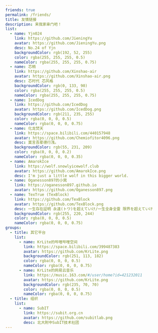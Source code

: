 ```yaml
---
friends: true
permalink: /friends/
title: 友情链接
description: 来我家串门吧！
list:
  - name: Yjn024
    link: https://github.com/JieningYu
    avatar: https://github.com/JieningYu.png
    desc: No.24 of Yjn
    backgroundColor: rgb(192, 52, 255)
    color: rgba(255, 255, 255, 0.5)
    nameColor: rgba(255, 255, 255, 0.75)
  - name: 芯梢
    link: https://github.com/Xinshao-air
    avatar: https://github.com/Xinshao-air.png
    desc: 芯时代 芯风格
    backgroundColor: rgb(0, 133, 90)
    color: rgba(255, 255, 255, 0.5)
    nameColor: rgba(255, 255, 255, 0.75)
  - name: IcedDog
    link: https://github.com/IcedDog
    avatar: https://github.com/IcedDog.png
    backgroundColor: rgb(211, 235, 255)
    color: rgba(0, 0, 0, 0.5)
    nameColor: rgba(0, 0, 0, 0.75)
  - name: 化龙焚天
    link: https://space.bilibili.com/440157948
    avatar: https://github.com/Chemiofitor4096.png
    desc: 莫言吾辈德行浅。
    backgroundColor: rgb(55, 231, 209)
    color: rgba(0, 0, 0, 0.2)
    nameColor: rgba(0, 0, 0, 0.35)
  - name: AmarokIce
    link: https://wolf.snowlyicewolf.club
    avatar: https://github.com/AmarokIce.png
    desc: I'm just a little wolf in this bigger world.
  - name: Oganesson897的小窝
    link: https://oganesson897.github.io
    avatar: https://github.com/Oganesson897.png
  - name: TexTrue (TexBlock)
    link: https://github.com/TexBlock
    avatar: https://github.com/TexBlock.png
    desc: 一生存在証明 永遠(トワ)を超えていけ/一生全身全霊 限界を超えていけ
    backgroundColor: rgb(255, 220, 244)
    color: rgba(0, 0, 0, 0.5)
    nameColor: rgba(0, 0, 0, 0.75)
groups:
  - title: 其它平台
    list:
      - name: KrLite的哔哩哔哩空间
        link: https://space.bilibili.com/399487383
        avatar: https://github.com/KrLite.png
        backgroundColor: rgb(251, 113, 182)
        color: rgba(0, 0, 0, 0.5)
        nameColor: rgba(0, 0, 0, 0.75)
      - name: KrLite的网易云音乐
        link: https://music.163.com/#/user/home?id=421232011
        avatar: https://github.com/KrLite.png
        backgroundColor: rgb(235, 70, 70)
        color: rgba(0, 0, 0, 0.5)
        nameColor: rgba(0, 0, 0, 0.75)
  - title: 组织
    list:
      - name: SubIT
        link: https://subit.org.cn
        avatar: https://github.com/subitlab.png
        desc: 北大附中SubIT技术社团
---
```

